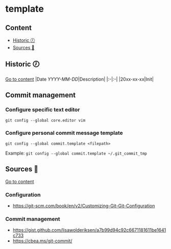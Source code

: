 # template

## Content
- [Historic :clock7:](#historic-clock7)
- [Sources :link:](#sources-link)

## Historic :clock7:
[Go to content](#content)
|Date _YYYY-MM-DD_|Description|
|:-|:-|
|20xx-xx-xx|Init|

## Commit management
### Configure specific text editor
`git config --global core.editor vim`  

### Configure personal commit message template
`git config --global commit.template <filepath>` 

Example:
`git config --global commit.template ~/.git_commit_tmp`  

## Sources :link:
[Go to content](#content)

### Configuration
- https://git-scm.com/book/en/v2/Customizing-Git-Git-Configuration

### Commit management
- https://gist.github.com/lisawolderiksen/a7b99d94c92c6671181611be1641c733
- https://cbea.ms/git-commit/
